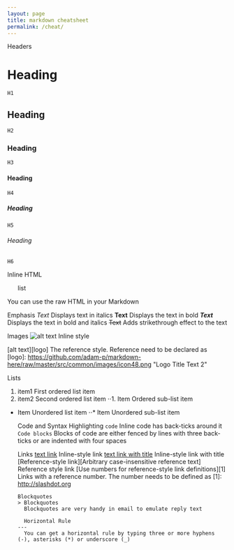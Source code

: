 ```yaml
---
layout: page
title: markdown cheatsheet
permalink: /cheat/
---
```


Headers
# Heading
	H1
## Heading
	H2
### Heading
	H3
#### Heading
	H4
##### Heading
	H5
###### Heading
	H6

Inline HTML
<ul>list</ul>
	You can use the raw HTML in your Markdown

Emphasis
_Text_
	Displays text in italics
**Text**
  Displays the text in bold
**_Text_**
 	Displays the text in bold and italics
~~Text~~
	Adds strikethrough effect to the text

Images
![alt text](https://github.com/n48.png "Logo Title")
	Inline style

[alt text][logo]
The reference style. Reference need to be declared as [logo]: https://github.com/adam-p/markdown-here/raw/master/src/common/images/icon48.png "Logo Title Text 2"

Lists
1. item1
	First ordered list item
2. item2
	Second ordered list item
⋅⋅1. Item
	Ordered sub-list item
* Item
	Unordered list item
⋅⋅* Item
	Unordered sub-list item

  Code and Syntax Highlighting
  `code`
  	Inline code has back-ticks around it
  ``` Code blocks ```
  	Blocks of code are either fenced by lines with three back-ticks or are indented with four spaces

    Links
    [text link](https://duckduckgo.com)
    	Inline-style link
    [text link with title](https://duckduckgo.com "DDG Home")
    	Inline-style link with title
    [Reference-style link][Arbitrary case-insensitive reference text]
    	Reference style link
    [Use numbers for reference-style link definitions][1]
    	Links with a reference number. The number needs to be defined as [1]: http://slashdot.org

      Blockquotes
      > Blockquotes
      	Blockquotes are very handy in email to emulate reply text

        Horizontal Rule
      ---
      	You can get a horizontal rule by typing three or more hyphens (-), asterisks (*) or underscore (_) 
